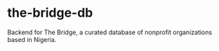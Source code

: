 # the-bridge-db

Backend for The Bridge, a curated database of nonprofit organizations based in Nigeria.
